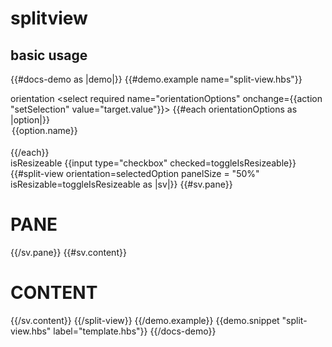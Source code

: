 # splitview

## basic usage
{{#docs-demo as |demo|}}
  {{#demo.example name="split-view.hbs"}}
    <div class="docu-options-block">
      <div>
        <span>orientation</span>
        <select required name="orientationOptions" onchange={{action "setSelection" value="target.value"}}>
          {{#each orientationOptions as |option|}}        
            <option value={{option.value}}>{{option.name}}</option>      
          {{/each}}
        </select>
      </div>
      <div>
        <span>isResizeable</span>
        {{input type="checkbox" checked=toggleIsResizeable}}
      </div>
    </div>
    {{#split-view 
      orientation=selectedOption
      panelSize = "50%"
      isResizable=toggleIsResizeable
      as |sv|}}
      {{#sv.pane}}
        <h1>PANE</h1>
      {{/sv.pane}}
      {{#sv.content}}
        <h1>CONTENT</h1>
      {{/sv.content}}
    {{/split-view}}
  {{/demo.example}}
  {{demo.snippet "split-view.hbs" label="template.hbs"}}
{{/docs-demo}}

